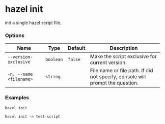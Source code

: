 # hazel init

init a single hazel script file.

### Options

| Name                   | Type      | Default | Description                                                                   |
|------------------------|-----------|---------|-------------------------------------------------------------------------------|
| `--version-exclusive`  | `boolean` | `false` | Make the script exclusive for current version.                                |
| `-n, --name <filename>`| `string`  |         | File name or file path. If did not specify, console will prompt the question. |

### Examples
```shell
hazel init

hazel init -n test-script
```
